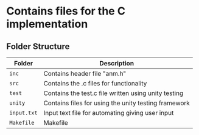 # Contains files for the C implementation

## Folder Structure
| Folder    | Description  |
|----------|-------------------|
| `inc` | Contains header file "anm.h" |
| `src`     | Contains the .c files for functionality |implementation |
| `test`   | Contains the test.c file written using unity testing |
| `unity` | Contains files for using the unity testing framework |
| `input.txt` | Input text file for automating giving user input |
| `Makefile`  | Makefile |


